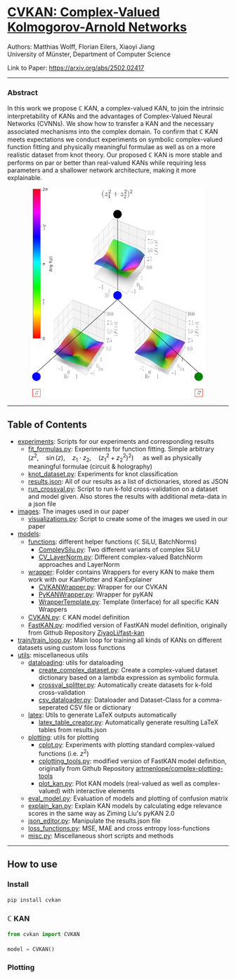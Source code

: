 # [CVKAN: Complex-Valued Kolmogorov-Arnold Networks](https://arxiv.org/abs/2502.02417)
Authors: Matthias Wolff, Florian Eilers, Xiaoyi Jiang \
University of Münster, Department of Computer Science

Link to Paper: https://arxiv.org/abs/2502.02417

---

### Abstract
In this work we propose $\mathbb{C}$ KAN, a complex-valued KAN, to join the intrinsic interpretability of KANs and the advantages of Complex-Valued Neural Networks (CVNNs). We show how to transfer a KAN and the necessary associated mechanisms into the complex domain. To confirm that $\mathbb{C}$ KAN meets expectations we conduct experiments on symbolic complex-valued function fitting and physically meaningful formulae as well as on a more realistic dataset from knot theory. Our proposed $\mathbb{C}$ KAN is more stable and performs on par or better than real-valued KANs while requiring less parameters and a shallower network architecture, making it more explainable.
<p align="center">
<img src="src/images/cvkan_sqsq_plot_withcolorbar.png" alt="<CVKAN Plot>" width="400"/>
</p>

---

## Table of Contents

- [experiments](src/cvkan/experiments): Scripts for our experiments and corresponding results
  - [fit_formulas.py](src/cvkan/experiments/fit_formulas.py): Experiments for function fitting. Simple arbitrary $\left(z^2, \quad \sin(z), \quad z_1 \cdot z_2, \quad (z_1^2 + z_2^2)^2 \right)\quad$ as well as physically meaningful formulae (circuit & holography)
  - [knot_dataset.py](src/cvkan/experiments/knot_dataset.py): Experiments for knot classification
  - [results.json](src/cvkan/experiments/results.json): All of our results as a list of dictionaries, stored as JSON
  - [run_crossval.py](src/cvkan/experiments/run_crossval.py): Script to run k-fold cross-validation on a dataset and model given. Also stores the results with additional meta-data in a json file
- [images](src/images): The images used in our paper
  - [visualizations.py](src/images/visualizations.py): Script to create some of the images we used in our paper
- [models](src/cvkan/models):
  - [functions](src/cvkan/models/functions): different helper functions ($\mathbb{C}$ SiLU, BatchNorms)
    - [CompleySilu.py](src/cvkan/models/functions/ComplexSilu.py): Two different variants of complex SiLU
    - [CV_LayerNorm.py](src/cvkan/models/functions/CV_LayerNorm.py): Different complex-valued BatchNorm approaches and LayerNorm
  - [wrapper](src/cvkan/models/wrapper): Folder contains Wrappers for every KAN to make them work with our KanPlotter and KanExplainer
    - [CVKANWrapper.py](src/cvkan/models/wrapper/CVKANWrapper.py): Wrapper for our CVKAN
    - [PyKANWrapper.py](src/cvkan/models/wrapper/PyKANWrapper.py): Wrapper for pyKAN
    - [WrapperTemplate.py](src/cvkan/models/wrapper/WrapperTemplate.py): Template (Interface) for all specific KAN Wrappers
  - [CVKAN.py](src/cvkan/models/CVKAN.py): $\mathbb{C}$ KAN model definition
  - [FastKAN.py](src/cvkan/models/FastKAN.py): modified version of FastKAN model definition, originally from Github Repository [ZiyaoLi/fast-kan](https://github.com/ZiyaoLi/fast-kan/blob/master/fastkan/fastkan.py)
- [train/train_loop.py](src/cvkan/train/train_loop.py): Main loop for training all kinds of KANs on different datasets using custom loss functions
- [utils](src/cvkan/utils): miscellaneous utils
  - [dataloading](src/cvkan/utils/dataloading): utils for dataloading
    - [create_complex_dataset.py](src/cvkan/utils/dataloading/create_complex_dataset.py): Create a complex-valued dataset dictionary based on a lambda expression as symbolic formula.
    - [crossval_splitter.py](src/cvkan/utils/dataloading/crossval_splitter.py): Automatically create datasets for k-fold cross-validation
    - [csv_dataloader.py](src/cvkan/utils/dataloading/csv_dataloader.py): Dataloader and Dataset-Class for a comma-seperated CSV file or dictionary
  - [latex](src/cvkan/utils/latex): Utils to generate LaTeX outputs automatically
    - [latex_table_creator.py](src/cvkan/utils/latex/latex_table_creator.py): Automatically generate resulting LaTeX tables from results.json
  - [plotting](src/cvkan/utils/plotting): utils for plotting
    - [cplot.py](src/cvkan/utils/plotting/cplot.py): Experiments with plotting standard complex-valued functions (i.e. $z^2$)
    - [cplotting_tools.py](src/cvkan/utils/plotting/cplotting_tools.py): modified version of FastKAN model definition, originally from Github Repository [artmenlope/complex-plotting-tools](https://github.com/artmenlope/complex-plotting-tools/blob/master/cplotting_tools.py)
    - [plot_kan.py](src/cvkan/utils/plotting/plot_kan.py): Plot KAN models (real-valued as well as complex-valued) with interactive elements
  - [eval_model.py](src/cvkan/utils/eval_model.py): Evaluation of models and plotting of confusion matrix
  - [explain_kan.py](src/cvkan/utils/explain_kan.py): Explain KAN models by calculating edge relevance scores in the same way as Ziming Liu's pyKAN 2.0
  - [json_editor.py](src/cvkan/utils/json_editor.py): Manipulate the results.json file
  - [loss_functions.py](src/cvkan/utils/loss_functions.py): MSE, MAE and cross entropy loss-functions
  - [misc.py](src/cvkan/utils/misc.py): Miscellaneous short scripts and methods


---

## How to use
### Install
```bash
pip install cvkan
```

### $\mathbb{C}$ KAN
````py
from cvkan import CVKAN

model = CVKAN()
````
### Plotting